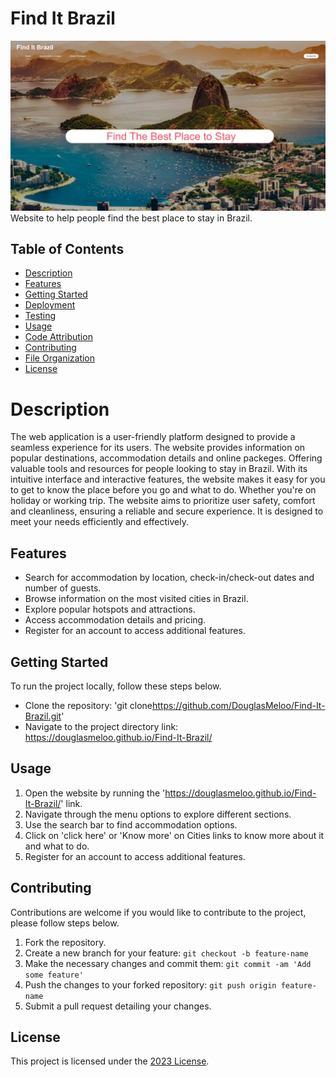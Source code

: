 # Find It Brazil
![Screenshot](./assets/images/homepage.webp)
Website to help people find the best place to stay in Brazil.

## Table of Contents

- [Description](#description)
- [Features](#features)
- [Getting Started](#getting-started)
- [Deployment](#deployment)
- [Testing](#testing)
- [Usage](#usage)
- [Code Attribution](#code-attribution)
- [Contributing](#contributing)
- [File Organization](#file-organization)
- [License](#license)

# Description

The web application is a user-friendly platform designed to provide a seamless experience for its users. The website provides information on popular destinations, accommodation details and online packeges. Offering valuable tools and resources for people looking to stay in Brazil. With its intuitive interface and interactive features, the website makes it easy for you to get to know the place before you go and what to do. Whether you're on holiday or working trip. The website aims to prioritize user safety, comfort and cleanliness, ensuring a reliable and secure experience. It is designed to meet your needs efficiently and effectively.

## Features

- Search for accommodation by location, check-in/check-out dates and number of guests.
- Browse information on the most visited cities in Brazil.
- Explore popular hotspots and attractions.
- Access accommodation details and pricing.
- Register for an account to access additional features.

## Getting Started

To run the project locally, follow these steps below.

- Clone the repository: 'git clone<https://github.com/DouglasMeloo/Find-It-Brazil.git>'
- Navigate to the project directory link: https://douglasmeloo.github.io/Find-It-Brazil/ 

## Usage

1. Open the website by running the 'https://douglasmeloo.github.io/Find-It-Brazil/' link.
2. Navigate through the menu options to explore different sections.
3. Use the search bar to find accommodation options.
4. Click on 'click here' or 'Know more' on Cities links to know more about it and what to do.
5. Register for an account to access additional features.

## Contributing

Contributions are welcome if you would like to contribute to the project, please follow steps below.

1. Fork the repository.
2. Create a new branch for your feature: `git checkout -b feature-name`
3. Make the necessary changes and commit them: `git commit -am 'Add some feature'`
4. Push the changes to your forked repository: `git push origin feature-name`
5. Submit a pull request detailing your changes.

## License

This project is licensed under the [2023 License](LICENSE).